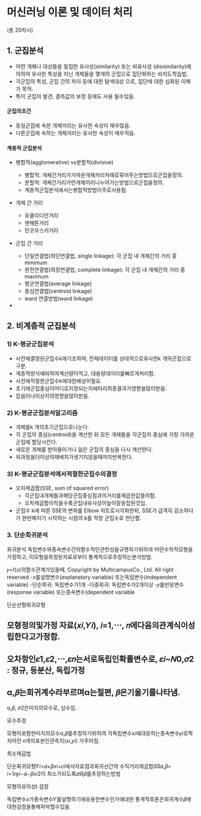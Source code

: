 # 머신러닝 이론 및 데이터 처리 

(총 20차시)





## 1. 군집분석 



- 어떤 개체나 대상들을 밀접한 유사성(similarity) 또는 비유사성 (dissimilarity)에 의하여 유사한 특성을 지닌 개체들을 몇개의 군집으로 집단화하는 비지도학습법.
- 각군집의 특성, 군집 간의 차이 등에 대한 탐색대상 으로,
  집단에 대한 심화된 이해가 목적.
- 특이 군집의 발견, 결측값의 보정 등에도 사용 될수있음.



#### 군집의조건

- 동일군집에 속한 개체끼리는 유사한 속성이 매우많음.
- 다른군집에 속하는 개체끼리는 유사한 속성이 매우적음.



#### 계층적 군집분석

- 병합적(agglomerative) vs분할적(divisive)
  - 병합적: 개체간거리가가까운개체끼리차례로묶어주는방법으로군집을정의.
  - 분할적: 개체간거리가먼개체끼리나누어가는방법으로군집을정의.
  - 계층적군집분석에서는병합적방법이주로사용됨.



- 개체 간 거리
  - 유클리디안거리
  - 맨해튼거리
  - 민코우스키거리
- 군집 간 거리
  - 단일연결법(최단연결법, single linkage): 각 군집 내 개체간의 거리 중 minimum
  - 완전연결법(최장연결법, complete linkage): 각 군집 내 개체간의 거리 중 maximum
  - 평균연결법(average linkage)
  - 중심연결법(centroid linkage)
  - ward 연결방법(ward linkage)
- 



## 2. 비계층적 군집분석 



### 1) K-평균군집분석

- 사전에결정된군집수k에기초하여, 전체데이터를 상대적으로유사한k 개의군집으로구분.
- 계층적방식에비하여계산량이적고, 대용량데이터를빠르게처리함.
- 사전에적절한군집수k에대한예상이필요.
- 초기에군집중심이어디로지정되는지에따라최종결과가영향을많이받음.
- 잡음이나이상치의영향을많이받음.





### 2) K-평균군집분석알고리즘

- 개체를k 개의초기군집으로나눈다.
- 각 군집의 중심(centroid)을 계산한 뒤 모든 개체들을  각군집의 중심에 가장 가까운 군집에 할당시킨다.
- 새로운 개체를 받아들이거나 잃은 군집의 중심을 다시 계산한다.
- 위과정을더이상의재배치가생기지않을때까지반복한다.

### 3) K-평균군집분석에서적절한군집수의결정

- 오차제곱합(SSE, sum of squared error)
  - 각군집내개체들과해당군집중심점과의거리를제곱한값들의합.
  - 오차제곱합이작을수록군집내유사성이높아잘응집된것임.
- 군집수 k에 따른 SSE의 변화를 Elbow 차트로시각화한뒤, SSE가 급격히 감소하다가 완만해지기 시작하는 시점의 k를 적정 군집수로 판단함.



### 3. 단순회귀분석

회귀분석
독립변수와종속변수간의함수적인관련성을규명하기위하여
어떤수학적모형을가정하고, 이모형을측정된자료로부터
통계적으로추정하는분석방법.

𝑦=𝑓(𝑥)의함수관계가있을때,
Copyright by MulticampusCo., Ltd. All right reserved
-𝑥를설명변수(explanatory variable)
또는독립변수(independent variable)
-단순회귀: 독립변수가1개
-다중회귀: 독립변수가2개이상
-𝑦를반응변수(response variable)
또는종속변수(dependent variable



단순선형회귀모형

모형정의및가정
자료(𝑥𝑖,𝑌𝑖), 𝑖=1,⋯, 𝑛에다음의관계식이성립한다고가정함.
-
오차항인𝜀1,𝜀2,⋯,𝜀𝑛는서로독립인확률변수로, 𝜀𝑖~𝑁0,𝜎2
: 정규, 등분산, 독립가정
-
α,𝛽는회귀계수라부르며α는절편, 𝛽은기울기를나타냄.
-
α,𝛽, 𝜎2은미지의모수로, 상수임.



모수추정

모형이포함한미지의모수α,𝛽를추정하기위하여
각독립변수𝑥𝑖에대응하는종속변수𝑦𝑖로짝지어진
𝑛개의표본인관측치(𝑥𝑖,𝑦𝑖) 가주어짐.



최소제곱법

단순회귀모형𝑌𝑖=𝛼+𝛽𝑥𝑖+𝜀𝑖에서자료점과회귀선간의
수직거리제곱합𝑆𝑆𝛼,𝛽= 𝑖=1𝑛𝑦𝑖−𝛼−𝛽𝑥𝑖2이
최소가되도록𝛼와𝛽를추정하는방법

모형의유의성t 검정

독립변수𝑥가종속변수𝑌를설명하기에유용한변수인가에대한
통계적추론은회귀계수𝛽에대한검정을통해파악할수있음.
